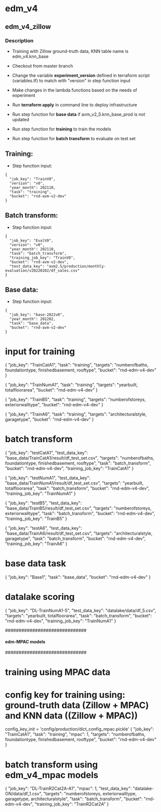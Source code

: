 # edm_v4

## edm_v4_zillow

### Description

* Training with Zillow ground-truth data, KNN table name is edm_v4.knn_base 

* Checkout from master branch
* Change the variable **experiment_version** defined in terraform script (variables.tf) to match with "version" in step function input
* Make changes in the lambda functions based on the needs of experiment
* Run **terraform apply** in command line to deploy infrastructure
* Run step function for **base data** if avm_v2_5.knn_base_prod is not updated
* Run step function for **training** to train the models
* Run step function for **batch transform** to evaluate on test set

## Training:
* Step function input:
``` 
{
  "job_key": "TrainV0",
  "version": "v0",
  "year_month": 202110,
  "task": "training",
  "bucket": "rnd-avm-v2-dev"
}
```

## Batch transform:
* Step function input:
```
{
  "job_key": "EvalV0",
  "version": "v0",
  "year_month": 202110,
  "task": "batch_transform",
  "training_job_key": "TrainV0",
  "bucket": "rnd-avm-v2-dev",
  "test_data_key": "avm2.5/production/monthly-evaluation/v20220202/df_sales.csv"
}
```

## Base data:
* Step function input:
```
{
  "job_key": "base-2022v0",
  "year_month": 202202,
  "task": "base_data",
  "bucket": "rnd-avm-v2-dev"
}
```

# input for training
{
  "job_key": "TrainCatA1",
  "task": "training",
  "targets": "numberofbaths, foundationtype, finishedbasement, rooftype",
  "bucket": "rnd-edm-v4-dev"
}

{
  "job_key": "TrainNumA1",
  "task": "training",
  "targets": "yearbuilt, totalfloorarea",
  "bucket": "rnd-edm-v4-dev"
}

{
  "job_key": "TrainB5",
  "task": "training",
  "targets": "numberofstoreys, exteriorwalltype",
  "bucket": "rnd-edm-v4-dev"
}

{
  "job_key": "TrainA6",
  "task": "training",
  "targets": "architecturalstyle, garagetype",
  "bucket": "rnd-edm-v4-dev"
}

# batch transform
{
  "job_key": "testCatA1",
  "test_data_key": "base_data/TrainCatA1/result/df_test_set.csv",
  "targets": "numberofbaths, foundationtype, finishedbasement, rooftype",
  "task": "batch_transform",
  "bucket": "rnd-edm-v4-dev",
  "training_job_key": "TrainCatA1"
}

{
  "job_key": "testNumA1",
  "test_data_key": "base_data/TrainNumA1/result/df_test_set.csv",
  "targets": "yearbuilt, totalfloorarea",
  "task": "batch_transform",
  "bucket": "rnd-edm-v4-dev",
  "training_job_key": "TrainNumA1"
}

{
  "job_key": "testB5",
  "test_data_key": "base_data/TrainB5/result/df_test_set.csv",
  "targets": "numberofstoreys, exteriorwalltype",
  "task": "batch_transform",
  "bucket": "rnd-edm-v4-dev",
  "training_job_key": "TrainB5"
}

{
  "job_key": "testA6",
  "test_data_key": "base_data/TrainA6/result/df_test_set.csv",
  "targets": "architecturalstyle, garagetype",
  "task": "batch_transform",
  "bucket": "rnd-edm-v4-dev",
  "training_job_key": "TrainA6"
}

# base data task
{
  "job_key": "Base1",
  "task": "base_data",
  "bucket": "rnd-edm-v4-dev"
}

# datalake scoring
{
  "job_key": "DL-TrainNumA1-5",
  "test_data_key": "datalake/data/df_5.csv",
  "targets": "yearbuilt, totalfloorarea",
  "task": "batch_transform",
  "bucket": "rnd-edm-v4-dev",
  "training_job_key": "TrainNumA1"
}

##############################
#### edm-MPAC models #########
##############################


# training using MPAC data
# config key for training using: ground-truth data (Zillow + MPAC) and KNN data ((Zillow + MPAC))
config_key_init = 'config/production/dict_config_mpac.pickle'
{
  "job_key": "TrainCatA1",
  "task": "training",
  "mpac": 1,
  "targets": "numberofbaths, foundationtype, finishedbasement, rooftype",
  "bucket": "rnd-edm-v4-dev"
}

# batch transform using edm_v4_mpac models
{
  "job_key": "DL-TrainR2Cat2A-A1",
  "mpac": 1,
  "test_data_key": "datalake-ON/data/df_1.csv",
  "targets": "numberofstoreys, exteriorwalltype, garagetype, architecturalstyle",
  "task": "batch_transform",
  "bucket": "rnd-edm-v4-dev",
  "training_job_key": "TrainR2Cat2A"
}
